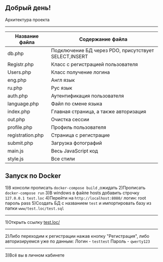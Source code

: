 Добрый день!
-----------------------------------
Архитектура проекта
*****
Название файла  | Содержание файла
----------------|----------------------
db.php          | Подключение БД через PDO, присутствует SELECT,INSERT
Registr.php     | Класс с регистрацией пользователя
Users.php       | Класс получение логина
eng.php         | Англ язык
ru.php          | Рус язык
auth.php        | Аутентификация пользователя 
language.php    | Файл по смене языка
index.php       | Главная страница, а также авторизация
out.php         | Очистка сессии
profile.php     | Профиль пользователя
registration.php| Страница с регистрацие
submit.php      | Загрузка фотографий
main.js         | Весь JavaScript код
style.js        | Все стили


Запуск по Docker
---
1)В консоли прописать `docker-compose build` ,ожидать
2)Прописать `docker-compose run`
3)В windows в файле hosts добавить строчку `127.0.0.1 test.loc`
4)Перейти на `http://localhost:8080/` логин: root пароль pass
5)Создать БД с названием `test` и импортировать базу из папки `www/test.loc/test.sql`
************
1)Открыть ссылку [test.loc/](www.test.loc/)
***
2)Либо переходим к регистрации нажав кнопку "Регистрация",
либо авторизируемся уже по данным: Логин - `testtest`
Пароль - `qwerty123`
***
3)Всё вы в личном кабинете

